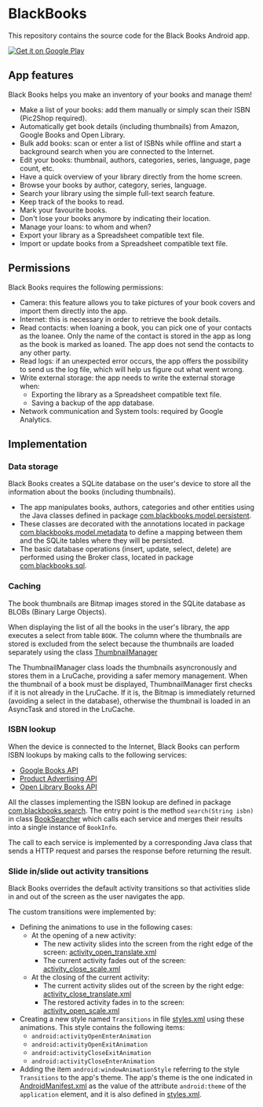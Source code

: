 # BlackBooks

This repository contains the source code for the Black Books Android app.

<a href="https://play.google.com/store/apps/details?id=com.blackbooks">
  <img alt="Get it on Google Play"
       src="https://play.google.com/intl/en_us/badges/images/apps/en-play-badge.png" />
</a>

## App features
Black Books helps you make an inventory of your books and manage them!

* Make a list of your books: add them manually or simply scan their ISBN (Pic2Shop required).
* Automatically get book details (including thumbnails) from Amazon, Google Books and Open Library.
* Bulk add books: scan or enter a list of ISBNs while offline and start a background search when you are connected to the Internet.
* Edit your books: thumbnail, authors, categories, series, language, page count, etc.
* Have a quick overview of your library directly from the home screen.
* Browse your books by author, category, series, language.
* Search your library using the simple full-text search feature.
* Keep track of the books to read.
* Mark your favourite books.
* Don't lose your books anymore by indicating their location.
* Manage your loans: to whom and when?
* Export your library as a Spreadsheet compatible text file.
* Import or update books from a Spreadsheet compatible text file.

## Permissions

Black Books requires the following permissions:

* Camera: this feature allows you to take pictures of your book covers and import them directly into the app.
* Internet: this is necessary in order to retrieve the book details.
* Read contacts: when loaning a book, you can pick one of your contacts as the loanee. Only the name of the contact is stored in the app as long as the book is marked as loaned. The app does not send the contacts to any other party.
* Read logs: if an unexpected error occurs, the app offers the possibility to send us the log file, which will help us figure out what went wrong.
* Write external storage: the app needs to write the external storage when:
	* Exporting the library as a Spreadsheet compatible text file.
	* Saving a backup of the app database.
* Network communication and System tools: required by Google Analytics.

## Implementation
### Data storage
Black Books creates a SQLite database on the user's device to store all the information about the books (including thumbnails).

* The app manipulates books, authors, categories and other entities using the Java classes defined in package [com.blackbooks.model.persistent](https://github.com/h5rcode/BlackBooks/tree/master/app/src/main/java/com/blackbooks/model/persistent).
* These classes are decorated with the annotations located in package [com.blackbooks.model.metadata](https://github.com/h5rcode/BlackBooks/tree/master/app/src/main/java/com/blackbooks/model/metadata) to define a mapping between them and the SQLite tables where they will be persisted.
* The basic database operations (insert, update, select, delete) are performed using the Broker class, located in package [com.blackbooks.sql](https://github.com/h5rcode/BlackBooks/tree/master/app/src/main/java/com/blackbooks/sql).

### Caching
The book thumbnails are Bitmap images stored in the SQLite database as BLOBs (Binary Large Objects).

When displaying the list of all the books in the user's library, the app executes a select from table <code>BOOK</code>. The column where the thumbnails are stored is excluded from the select because the thumbnails are loaded separately using the class [ThumbnailManager](https://github.com/h5rcode/BlackBooks/blob/master/app/src/main/java/com/blackbooks/cache/ThumbnailManager.java)

The ThumbnailManager class loads the thumbnails asyncronously and stores them in a LruCache, providing a safer memory management. When the thumbnail of a book must be displayed, ThumbnailManager first checks if it is not already in the LruCache. If it is, the Bitmap is immediately returned (avoiding a select in the database), otherwise the thumbnail is loaded in an AsyncTask and stored in the LruCache.

### ISBN lookup
When the device is connected to the Internet, Black Books can perform ISBN lookups by making calls to the following services:

* [Google Books API](https://developers.google.com/books/)
* [Product Advertising API](https://affiliate-program.amazon.com/gp/advertising/api/detail/main.html)
* [Open Library Books API](https://openlibrary.org/dev/docs/api/books)

All the classes implementing the ISBN lookup are defined in package [com.blackbooks.search](https://github.com/h5rcode/BlackBooks/tree/master/app/src/main/java/com/blackbooks/search). The entry point is the method <code>search(String isbn)</code> in class [BookSearcher](https://github.com/h5rcode/BlackBooks/blob/master/app/src/main/java/com/blackbooks/search/BookSearcher.java) which calls each service and merges their results into a single instance of <code>BookInfo</code>.

The call to each service is implemented by a corresponding Java class that sends a HTTP request and parses the response before returning the result.

### Slide in/slide out activity transitions
Black Books overrides the default activity transitions so that activities slide in and out of the screen as the user
navigates the app.

The custom transitions were implemented by:

* Defining the animations to use in the following cases:
  * At the opening of a new activity:
    * The new activity slides into the screen from the right edge of the screen: [activity_open_translate.xml](https://github.com/h5rcode/BlackBooks/blob/master/app/src/main/res/anim/activity_open_translate.xml)
    * The current activity fades out of the screen: [activity_close_scale.xml](https://github.com/h5rcode/BlackBooks/blob/master/app/src/main/res/anim/activity_close_scale.xml)
  * At the closing of the current activity:
    * The current activity slides out of the screen by the right edge: [activity_close_translate.xml](https://github.com/h5rcode/BlackBooks/blob/master/app/src/main/res/anim/activity_close_translate.xml)
    * The restored activity fades in to the screen: [activity_open_scale.xml](https://github.com/h5rcode/BlackBooks/blob/master/app/src/main/res/anim/activity_open_scale.xml)
* Creating a new style named <code>Transitions</code> in file [styles.xml](https://github.com/h5rcode/BlackBooks/blob/master/app/src/main/res/values/styles.xml) using these animations.
This style contains the following items:
  * <code>android:activityOpenEnterAnimation</code>
  * <code>android:activityOpenExitAnimation</code>
  * <code>android:activityCloseExitAnimation</code>
  * <code>android:activityCloseEnterAnimation</code>
* Adding the item <code>android:windowAnimationStyle</code> referring to the style <code>Transitions</code> to the app's theme. The app's theme is the one indicated in [AndroidManifest.xml](https://github.com/h5rcode/BlackBooks/blob/master/app/src/main/AndroidManifest.xml) as the value of the attribute <code>android:theme</code> of the <code>application</code> element, and it is also defined in [styles.xml](https://github.com/h5rcode/BlackBooks/blob/master/app/src/main/res/values/styles.xml).

